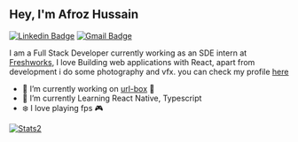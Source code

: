 ## Hey, I'm Afroz Hussain
[![Linkedin Badge](https://img.shields.io/badge/-AfrozHussain-blue?style=flat&logo=Linkedin&logoColor=white&link=https://www.linkedin.com/in/jlim/)](https://www.linkedin.com/in/afroz-hussain-72a843193/)
[![Gmail Badge](https://img.shields.io/badge/-afrozhussain323-c14438?style=flat&logo=Gmail&logoColor=white&link=mailto:afrozhussain323@gmail.com)](mailto:afrozhussain323@gmail.com)


I am a Full Stack Developer currently working as an SDE intern at [Freshworks](https://www.freshworks.com/), I love Building web applications with React, apart from development i do some photography and vfx. you can check my profile [here](https://www.instagram.com/coderhawk999/)

- 🔭 I’m currently working on [url-box](https://url-box.netlify.app/) :blue_heart:
- 🌱 I’m currently Learning React Native, Typescript
- :snowflake: I love playing fps :video_game:

[![Stats2](https://github-readme-stats.vercel.app/api/top-langs/?username=coderhawk999&theme=blue-green)]()
